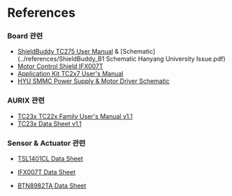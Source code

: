 # References

### Board 관련

* [ShieldBuddy TC275 User Manual](../references/AurduinoUserManual.pdf) & [Schematic](../references/ShieldBuddy_B1 Schematic Hanyang University Issue.pdf)
* [Motor Control Shield IFX007T](../references/Infineon-Motor_Control_Shield_with_IFX007T_for_Arduino-UM-UM-v01_00-EN.pdf)
* [Application Kit TC2x7 User's Manual](../references/ApplicationKitManual-TC2X7-V10.pdf)
* [HYU SMMC Power Supply & Motor Driver Schematic](../references/HYU_SMMC_PowerSupplyMotorDriver_Schematic.pdf)

### AURIX 관련

* [TC23x TC22x Family User's Manual v1.1](../references/tc23x_tc22x_um_v1.1.pdf)
* [TC23x Data Sheet v1.1](../references/TC23x_DS_v1.1.pdf)

### Sensor & Actuator 관련

* [TSL1401CL Data Sheet](../references/TSL1401CL_DS000136_3-00.pdf)

* [IFX007T Data Sheet](../references/Infineon-IFX007T-DS-v01_00-EN.pdf)

* [BTN8982TA Data Sheet](../references/Infineon-BTN8982TA-DS-v01_00-EN.pdf)



  ​

